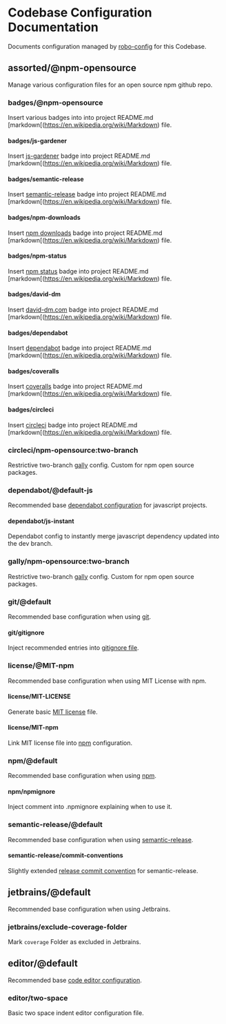 # Codebase Configuration Documentation

Documents configuration managed by [robo-config](https://github.com/blackflux/robo-config) for this Codebase.

## assorted/@npm-opensource

Manage various configuration files for an open source npm github repo.

### badges/@npm-opensource

Insert various badges into into project README.md [markdown[(https://en.wikipedia.org/wiki/Markdown) file.

#### badges/js-gardener

Insert [js-gardener](https://github.com/blackflux/js-gardener) badge into project README.md [markdown[(https://en.wikipedia.org/wiki/Markdown) file.

#### badges/semantic-release

Insert [semantic-release](https://github.com/semantic-release/semantic-release) badge into project README.md [markdown[(https://en.wikipedia.org/wiki/Markdown) file.

#### badges/npm-downloads

Insert [npm downloads](https://www.npmjs.com/) badge into project README.md [markdown[(https://en.wikipedia.org/wiki/Markdown) file.

#### badges/npm-status

Insert [npm status](https://www.npmjs.com/) badge into project README.md [markdown[(https://en.wikipedia.org/wiki/Markdown) file.

#### badges/david-dm

Insert [david-dm.com](https://david-dm.org/) badge into project README.md [markdown[(https://en.wikipedia.org/wiki/Markdown) file.

#### badges/dependabot

Insert [dependabot](https://dependabot.com/) badge into project README.md [markdown[(https://en.wikipedia.org/wiki/Markdown) file.

#### badges/coveralls

Insert [coveralls](https://coveralls.io/) badge into project README.md [markdown[(https://en.wikipedia.org/wiki/Markdown) file.

#### badges/circleci

Insert [circleci](https://circleci.com/) badge into project README.md [markdown[(https://en.wikipedia.org/wiki/Markdown) file.

### circleci/npm-opensource:two-branch

Restrictive two-branch [gally](https://github.com/loopmediagroup/gally#readme) config. Custom for npm open source packages.

### dependabot/@default-js

Recommended base [dependabot configuration](https://dependabot.com/) for javascript projects.

#### dependabot/js-instant

Dependabot config to instantly merge javascript dependency updated into the dev branch.

### gally/npm-opensource:two-branch

Restrictive two-branch [gally](https://github.com/loopmediagroup/gally#readme) config. Custom for npm open source packages.

### git/@default

Recommended base configuration when using [git](https://en.wikipedia.org/wiki/Git).

#### git/gitignore

Inject recommended entries into [gitignore file](https://help.github.com/en/articles/ignoring-files).

### license/@MIT-npm

Recommended base configuration when using MIT License with npm.

#### license/MIT-LICENSE

Generate basic [MIT license](https://en.wikipedia.org/wiki/MIT_License) file.

#### license/MIT-npm

Link MIT license file into [npm](https://www.npmjs.com/) configuration.

### npm/@default

Recommended base configuration when using [npm](https://www.npmjs.com/).

#### npm/npmignore

Inject comment into .npmignore explaining when to use it.

### semantic-release/@default

Recommended base configuration when using [semantic-release](https://github.com/semantic-release/semantic-release).

#### semantic-release/commit-conventions

Slightly extended [release commit convention](https://github.com/semantic-release/semantic-release#commit-message-format) for semantic-release.

## jetbrains/@default

Recommended base configuration when using Jetbrains.

### jetbrains/exclude-coverage-folder

Mark `coverage` Folder as excluded in Jetbrains.

## editor/@default

Recommended base [code editor configuration](https://editorconfig.org/).

### editor/two-space

Basic two space indent editor configuration file.

